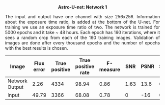 
 <p align="center"> <b>  Astro-U-net:  Network 1 </b> </p>
 
 <p style="text-align:justify">  The input and output have one channel with size 256x256. Information about the exposure time ratio, is added at the bottom of the U-net. For training we use an exposure time ratio of two. The network is trained for 5000 epochs and it take ~ 48 hours. Each epoch has 160 iterations, where it sees a random crop from each of the 160 training images.  Validation of images are done after every thousand epochs and the number of epochs with the best results is chosen.</p>
 
 
 
 |Image| Flux error | True positive |	True positive rate |	F-measure| SNR | PSNR | SSIM | KL|
 | --- | --- | --- | --- | --- | --- | --- | --- | --- | 
 |Network Output | 2.26| 4334 | 98.94 | 0.86 | 1.63 | 13.6 | 0.64 | 0.007 |
 |Input | 49.79| 3366 | 68.08 | 0.78 | 0 | -16 | 0.45 | 0.0231 |



	
